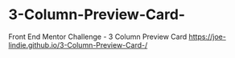 # 3-Column-Preview-Card-
Front End Mentor Challenge - 3 Column Preview Card 
https://joe-lindie.github.io/3-Column-Preview-Card-/
